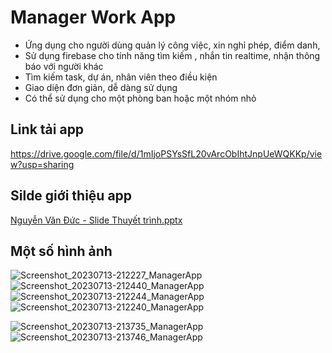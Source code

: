 
# Manager Work App

* Ứng dụng cho người dùng quản lý công việc, xin nghỉ phép, điểm danh,
* Sử dụng firebase cho tính năng tìm kiếm , nhắn tin realtime, nhận thông báo với người khác
* Tìm kiếm task, dự án, nhân viên theo điều kiện
* Giao diện đơn giản, dễ dàng sử dụng
* Có thể sử dụng cho một phòng ban hoặc một nhóm nhỏ

## Link tải app
https://drive.google.com/file/d/1mIjoPSYsSfL20vArcObIhtJnpUeWQKKp/view?usp=sharing
  
## Silde giới thiệu app
[Nguyễn Văn Đức - Slide Thuyết trình.pptx](https://github.com/duchl02/manager_app_flutter/files/12040585/Nguy.n.Van.D.c.-.Slide.Thuy.t.trinh.pptx)

## Một số hình ảnh
![Screenshot_20230713-212227_ManagerApp](https://github.com/duchl02/manager_app_flutter/assets/99481924/b7f3ad98-c04d-4052-9df8-5b12a2d4936a)![Screenshot_20230713-212440_ManagerApp](https://github.com/duchl02/manager_app_flutter/assets/99481924/a43316f5-eabd-49c7-91fb-6d00c7488d5e)
![Screenshot_20230713-212244_ManagerApp](https://github.com/duchl02/manager_app_flutter/assets/99481924/43de673e-53b2-45c2-9fba-9b72cab016d6)
![Screenshot_20230713-212240_ManagerApp](https://github.com/duchl02/manager_app_flutter/assets/99481924/a2f8f63c-8aa9-4c8c-997e-ebc0c721cfd8)

![Screenshot_20230713-213735_ManagerApp](https://github.com/duchl02/manager_app_flutter/assets/99481924/a9257e68-8ce6-4df7-8e96-4ad02d34b678)
![Screenshot_20230713-213746_ManagerApp](https://github.com/duchl02/manager_app_flutter/assets/99481924/fcb141f5-57be-4153-8ed8-ff4527f6160d)


